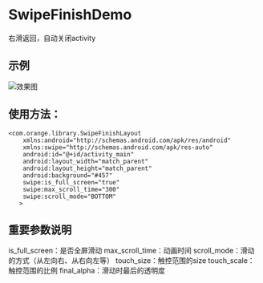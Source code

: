# SwipeFinishDemo
右滑返回，自动关闭activity

## 示例
![效果图](http://7xjrms.com1.z0.glb.clouddn.com/mzswipe%20finish.gif)

## 使用方法：
```
<com.orange.library.SwipeFinishLayout
    xmlns:android="http://schemas.android.com/apk/res/android"
    xmlns:swipe="http://schemas.android.com/apk/res-auto"
    android:id="@+id/activity_main"
    android:layout_width="match_parent"
    android:layout_height="match_parent"
    android:background="#457"
    swipe:is_full_screen="true"
    swipe:max_scroll_time="300"
    swipe:scroll_mode="BOTTOM"
   >
```

## 重要参数说明
is_full_screen：是否全屏滑动
max_scroll_time：动画时间
scroll_mode：滑动的方式（从左向右、从右向左等）
touch_size：触控范围的size
touch_scale：触控范围的比例
final_alpha：滑动时最后的透明度
